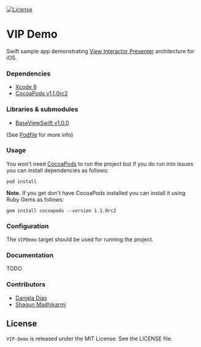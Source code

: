 [![License](https://img.shields.io/badge/license-MIT-green.svg?style=flat)](https://github.com/ustwo/vip-demo-swift/blob/master/LICENSE)

# VIP Demo
Swift sample app demonstrating [View Interactor Presenter](https://clean-swift.com) architecture for iOS.

### Dependencies 

* [Xcode 8](http://adcdownload.apple.com/Developer_Tools/Xcode_8/Xcode_8.xip)
* [CocoaPods v1.1.0rc2](https://github.com/CocoaPods/CocoaPods/releases/tag/1.1.0.rc.2)

### Libraries & submodules

* [BaseViewSwift v1.0.0](https://github.com/ustwo/baseview-swift)

(See [Podfile](https://github.com/ustwo/vip-demo-swift/blob/master/Podfile) for more info)

### Usage

You won't need [CocoaPods](https://cocoapods.org) to run the project but if you do run into issues you can install dependencies as follows:

    pod install

**Note.** If you get don't have CocoaPods installed you can install it using Ruby Gems as follows:
	
	gem install cocoapods --version 1.1.0rc2
	

### Configuration

The `VIPDemo` target should be used for running the project.


### Documentation

TODO

### Contributors

* [Daniela Dias](mailto:daniela@ustwo.com)
* [Shagun Madhikarmi](mailto:shagun@ustwo.com)

## License

`VIP-Demo` is released under the MIT License. See the LICENSE file.
